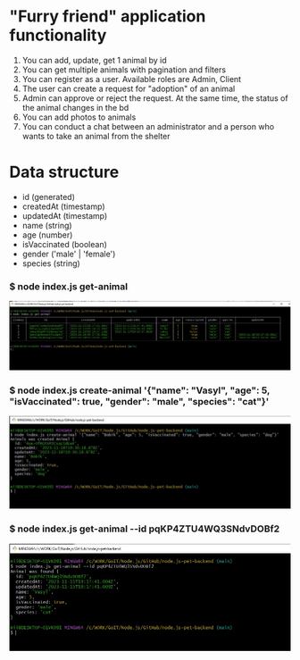 # "Furry friend" application functionality

1. You can add, update, get 1 animal by id
2. You can get multiple animals with pagination and filters
3. You can register as a user. Available roles are Admin, Client
4. The user can create a request for "adoption" of an animal
5. Admin can approve or reject the request. At the same time, the status of the animal changes in the bd
6. You can add photos to animals
7. You can conduct a chat between an administrator and a person who wants to take an animal from the shelter

# Data structure

- id (generated)
- createdAt (timestamp)
- updatedAt (timestamp)
- name (string)
- age (number)
- isVaccinated (boolean)
- gender ('male' | 'female')
- species (string)

### $ node index.js get-animal
![Screenshoot-1](./assets/screenshot1.jpg)

### $ node index.js create-animal '{"name": "Vasyl", "age": 5, "isVaccinated": true, "gender": "male", "species": "cat"}'
![Screenshoot-2](./assets/screenshot2.jpg)

### $ node index.js get-animal --id pqKP4ZTU4WQ3SNdvDOBf2
![Screenshoot-3](./assets/screenshot3.jpg)